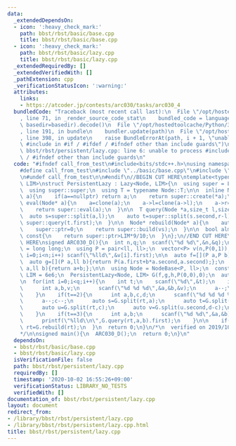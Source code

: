 ```yaml
---
data:
  _extendedDependsOn:
  - icon: ':heavy_check_mark:'
    path: bbst/rbst/basic/base.cpp
    title: bbst/rbst/basic/base.cpp
  - icon: ':heavy_check_mark:'
    path: bbst/rbst/basic/lazy.cpp
    title: bbst/rbst/basic/lazy.cpp
  _extendedRequiredBy: []
  _extendedVerifiedWith: []
  _pathExtension: cpp
  _verificationStatusIcon: ':warning:'
  attributes:
    links:
    - https://atcoder.jp/contests/arc030/tasks/arc030_4
  bundledCode: "Traceback (most recent call last):\n  File \"/opt/hostedtoolcache/Python/3.9.0/x64/lib/python3.9/site-packages/onlinejudge_verify/documentation/build.py\"\
    , line 71, in _render_source_code_stat\n    bundled_code = language.bundle(stat.path,\
    \ basedir=basedir).decode()\n  File \"/opt/hostedtoolcache/Python/3.9.0/x64/lib/python3.9/site-packages/onlinejudge_verify/languages/cplusplus.py\"\
    , line 191, in bundle\n    bundler.update(path)\n  File \"/opt/hostedtoolcache/Python/3.9.0/x64/lib/python3.9/site-packages/onlinejudge_verify/languages/cplusplus_bundle.py\"\
    , line 398, in update\n    raise BundleErrorAt(path, i + 1, \"unable to process\
    \ #include in #if / #ifdef / #ifndef other than include guards\")\nonlinejudge_verify.languages.cplusplus_bundle.BundleErrorAt:\
    \ bbst/rbst/persistent/lazy.cpp: line 6: unable to process #include in #if / #ifdef\
    \ / #ifndef other than include guards\n"
  code: "#ifndef call_from_test\n#include<bits/stdc++.h>\nusing namespace std;\n\n\
    #define call_from_test\n#include \"../basic/base.cpp\"\n#include \"../basic/lazy.cpp\"\
    \n#undef call_from_test\n\n#endif\n//BEGIN CUT HERE\ntemplate<typename Node, size_t\
    \ LIM>\nstruct PersistentLazy : Lazy<Node, LIM>{\n  using super = Lazy<Node, LIM>;\n\
    \  using super::super;\n  using T = typename Node::T;\n\n  inline Node* clone(Node*\
    \ a){\n    if(a==nullptr) return a;\n    return super::create(*a);\n  }\n\n  Node*\
    \ eval(Node* a){\n    a=clone(a);\n    a->l=clone(a->l);\n    a->r=clone(a->r);\n\
    \    return super::eval(a);\n  }\n\n  T query(Node *a,size_t l,size_t r){\n  \
    \  auto s=super::split(a,l);\n    auto t=super::split(s.second,r-l);\n    return\
    \ super::query(t.first);\n  }\n\n  Node* rebuild(Node* a){\n    auto vs=super::dump(a);\n\
    \    super::ptr=0;\n    return super::build(vs);\n  }\n\n  bool almost_full()\
    \ const{\n    return super::ptr>LIM*9/10;\n  }\n};\n//END CUT HERE\n//INSERT ABOVE\
    \ HERE\nsigned ARC030_D(){\n  int n,q;\n  scanf(\"%d %d\",&n,&q);\n\n  using ll\
    \ = long long;\n  using P = pair<ll, ll>;\n  vector<P> v(n,P(0,1));\n  for(int\
    \ i=0;i<n;i++) scanf(\"%lld\",&v[i].first);\n\n  auto f=[](P a,P b){return P(a.first+b.first,a.second+b.second);};\n\
    \  auto g=[](P a,ll b){return P(a.first+b*a.second,a.second);};\n  auto h=[](ll\
    \ a,ll b){return a+b;};\n\n  using Node = NodeBase<P, ll>;\n  constexpr size_t\
    \ LIM = 6e6;\n  PersistentLazy<Node, LIM> G(f,g,h,P(0,0),0);\n  auto rt=G.build(v);\n\
    \n  for(int i=0;i<q;i++){\n    int t;\n    scanf(\"%d\",&t);\n    if(t==1){\n\
    \      int a,b,v;\n      scanf(\"%d %d %d\",&a,&b,&v);\n      a--;\n      rt=G.update(rt,a,b,v);\n\
    \    }\n    if(t==2){\n      int a,b,c,d;\n      scanf(\"%d %d %d %d\",&a,&b,&c,&d);\n\
    \      a--;c--;\n      auto s=G.split(rt,a);\n      auto t=G.split(s.second,b-a);\n\
    \      auto u=G.split(rt,c);\n      auto v=G.split(u.second,d-c);\n\n      rt=G.merge(G.merge(s.first,v.first),t.second);\n\
    \    }\n    if(t==3){\n      int a,b;\n      scanf(\"%d %d\",&a,&b);\n      a--;\n\
    \      printf(\"%lld\\n\",G.query(rt,a,b).first);\n    }\n\n    if(G.almost_full())\
    \ rt=G.rebuild(rt);\n  }\n  return 0;\n}\n/*\n  verified on 2019/10/22\n  https://atcoder.jp/contests/arc030/tasks/arc030_4\n\
    */\n\nsigned main(){\n  ARC030_D();\n  return 0;\n}\n"
  dependsOn:
  - bbst/rbst/basic/base.cpp
  - bbst/rbst/basic/lazy.cpp
  isVerificationFile: false
  path: bbst/rbst/persistent/lazy.cpp
  requiredBy: []
  timestamp: '2020-10-02 16:55:26+09:00'
  verificationStatus: LIBRARY_NO_TESTS
  verifiedWith: []
documentation_of: bbst/rbst/persistent/lazy.cpp
layout: document
redirect_from:
- /library/bbst/rbst/persistent/lazy.cpp
- /library/bbst/rbst/persistent/lazy.cpp.html
title: bbst/rbst/persistent/lazy.cpp
---
```

